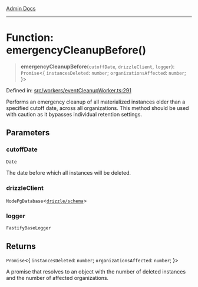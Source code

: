 [Admin Docs](/)

***

# Function: emergencyCleanupBefore()

> **emergencyCleanupBefore**(`cutoffDate`, `drizzleClient`, `logger`): `Promise`\<\{ `instancesDeleted`: `number`; `organizationsAffected`: `number`; \}\>

Defined in: [src/workers/eventCleanupWorker.ts:291](https://github.com/gautam-divyanshu/talawa-api/blob/84910820371ade6fdca33545b3a0fc1e929731b2/src/workers/eventCleanupWorker.ts#L291)

Performs an emergency cleanup of all materialized instances older than a specified
cutoff date, across all organizations. This method should be used with caution as it
bypasses individual retention settings.

## Parameters

### cutoffDate

`Date`

The date before which all instances will be deleted.

### drizzleClient

`NodePgDatabase`\<[`drizzle/schema`](../../../drizzle/schema/README.md)\>

### logger

`FastifyBaseLogger`

## Returns

`Promise`\<\{ `instancesDeleted`: `number`; `organizationsAffected`: `number`; \}\>

A promise that resolves to an object with the number of deleted instances
         and the number of affected organizations.
